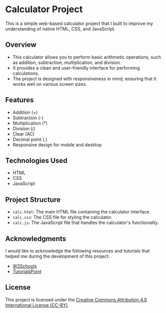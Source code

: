 # Calculator Project

This is a simple web-based calculator project that I built to improve my understanding of native HTML, CSS, and JavaScript.

## Overview

- This calculator allows you to perform basic arithmetic operations, such as addition, subtraction, multiplication, and division.
- It provides a clean and user-friendly interface for performing calculations.
- The project is designed with responsiveness in mind, ensuring that it works well on various screen sizes.

## Features

- Addition (+)
- Subtraction (-)
- Multiplication (*)
- Division (/)
- Clear (AC)
- Decimal point (.)
- Responsive design for mobile and desktop

## Technologies Used

- HTML
- CSS
- JavaScript

## Project Structure

- `calc.html`: The main HTML file containing the calculator interface.
- `calc.css`: The CSS file for styling the calculator.
- `calc.js`: The JavaScript file that handles the calculator's functionality.

## Acknowledgments

I would like to acknowledge the following resources and tutorials that helped me during the development of this project:

- [W3Schools](https://www.w3schools.com/)
- [TutorialsPoint](https://www.tutorialspoint.com/)


## License

This project is licensed under the [Creative Commons Attribution 4.0 International License (CC-BY)](https://creativecommons.org/licenses/by/4.0/).

